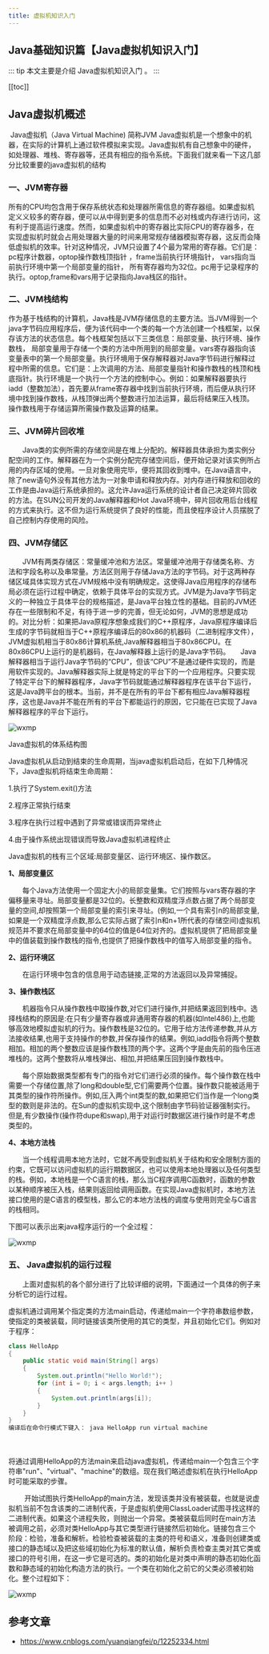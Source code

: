 ```yaml
---
title: 虚拟机知识入门
---
```


## Java基础知识篇【Java虚拟机知识入门】

::: tip
本文主要是介绍 Java虚拟机知识入门 。
:::

[[toc]]

## Java虚拟机概述

​    Java虚拟机（Java Virtual Machine) 简称JVM Java虚拟机是一个想象中的机器，在实际的计算机上通过软件模拟来实现。Java虚拟机有自己想象中的硬件，如处理器、堆栈、寄存器等，还具有相应的指令系统。下面我们就来看一下这几部分比较重要的java虚拟机的结构

### 一、JVM寄存器

​    所有的CPU均包含用于保存系统状态和处理器所需信息的寄存器组。如果虚拟机定义义较多的寄存器，便可以从中得到更多的信息而不必对栈或内存进行访问，这有利于提高运行速度。然而，如果虚拟机中的寄存器比实际CPU的寄存器多，在实现虚拟机时就会占用处理器大量的时间来用常规存储器模拟寄存器，这反而会降低虚拟机的效率。针对这种情况，JVM只设置了4个最为常用的寄存器。它们是：pc程序计数器，optop操作数栈顶指针 ，frame当前执行环境指针， vars指向当前执行环境中第一个局部变量的指针， 所有寄存器均为32位。pc用于记录程序的执行。optop,frame和vars用于记录指向Java栈区的指针。

### 二、JVM栈结构

​    作为基于栈结构的计算机，Java栈是JVM存储信息的主要方法。当JVM得到一个java字节码应用程序后，便为该代码中一个类的每一个方法创建一个栈框架，以保存该方法的状态信息。每个栈框架包括以下三类信息：局部变量、执行环境、操作数栈， 局部变量用于存储一个类的方法中所用到的局部变量。vars寄存器指向该变量表中的第一个局部变量。执行环境用于保存解释器对Java字节码进行解释过程中所需的信息。它们是：上次调用的方法、局部变量指针和操作数栈的栈顶和栈底指针。执行环境是一个执行一个方法的控制中心。例如：如果解释器要执行iadd（整数加法），首先要从frame寄存器中找到当前执行环境，而后便从执行环境中找到操作数栈，从栈顶弹出两个整数进行加法运算，最后将结果压入栈顶。　　操作数栈用于存储运算所需操作数及运算的结果。

### 三、JVM碎片回收堆

　　Java类的实例所需的存储空间是在堆上分配的。解释器具体承担为类实例分配空间的工作。解释器在为一个实例分配完存储空间后，便开始记录对该实例所占用的内存区域的使用。一旦对象使用完毕，便将其回收到堆中。在Java语言中，除了new语句外没有其他方法为一对象申请和释放内存。对内存进行释放和回收的工作是由Java运行系统承担的。这允许Java运行系统的设计者自己决定碎片回收的方法。在SUN公司开发的Java解释器和Hot Java环境中，碎片回收用后台线程的方式来执行。这不但为运行系统提供了良好的性能，而且使程序设计人员摆脱了自己控制内存使用的风险。

### 四、JVM存储区

　　JVM有两类存储区：常量缓冲池和方法区。常量缓冲池用于存储类名称、方法和字段名称以及串常量。方法区则用于存储Java方法的字节码。对于这两种存储区域具体实现方式在JVM规格中没有明确规定。这使得Java应用程序的存储布局必须在运行过程中确定，依赖于具体平台的实现方式。JVM是为Java字节码定义的一种独立于具体平台的规格描述，是Java平台独立性的基础。目前的JVM还存在一些限制和不足，有待于进一步的完善，但无论如何，JVM的思想是成功的。对比分析：如果把Java原程序想象成我们的C++原程序，Java原程序编译后生成的字节码就相当于C++原程序编译后的80x86的机器码（二进制程序文件），JVM虚拟机相当于80x86计算机系统,Java解释器相当于80x86CPU。在80x86CPU上运行的是机器码，在Java解释器上运行的是Java字节码。　　Java解释器相当于运行Java字节码的“CPU”，但该“CPU”不是通过硬件实现的，而是用软件实现的。Java解释器实际上就是特定的平台下的一个应用程序。只要实现了特定平台下的解释器程序，Java字节码就能通过解释器程序在该平台下运行，这是Java跨平台的根本。当前，并不是在所有的平台下都有相应Java解释器程序，这也是Java并不能在所有的平台下都能运行的原因，它只能在已实现了Java解释器程序的平台下运行。 

<img class= "zoom-custom-imgs" :src="$withBase('/assets/img/java/jvm/intro-1.png')" alt="wxmp">


 

Java虚拟机的体系结构图

 

Java虚拟机从启动到结束的生命周期，当java虚拟机启动后，在如下几种情况下，Java虚拟机将结束生命周期：

1.执行了System.exit()方法 

2.程序正常执行结束 

3.程序在执行过程中遇到了异常或错误而异常终止

4.由于操作系统出现错误而导致Java虚拟机进程终止 

Java虚拟机的栈有三个区域:局部变量区、运行环境区、操作数区。

 

**1、局部变量区**

　　每个Java方法使用一个固定大小的局部变量集。它们按照与vars寄存器的字偏移量来寻址。局部变量都是32位的。长整数和双精度浮点数占据了两个局部变量的空间,却按照第一个局部变量的索引来寻址。(例如,一个具有索引n的局部变量,如果是一个双精度浮点数,那么它实际占据了索引n和n+1所代表的存储空间)虚拟机规范并不要求在局部变量中的64位的值是64位对齐的。虚拟机提供了把局部变量中的值装载到操作数栈的指令,也提供了把操作数栈中的值写入局部变量的指令。

**2、运行环境区**

　　在运行环境中包含的信息用于动态链接,正常的方法返回以及异常捕捉。

**3、操作数栈区**

　　机器指令只从操作数栈中取操作数,对它们进行操作,并把结果返回到栈中。选择栈结构的原因是:在只有少量寄存器或非通用寄存器的机器(如Intel486)上,也能够高效地模拟虚拟机的行为。操作数栈是32位的。它用于给方法传递参数,并从方法接收结果,也用于支持操作的参数,并保存操作的结果。例如,iadd指令将两个整数相加。相加的两个整数应该是操作数栈顶的两个字。这两个字是由先前的指令压进堆栈的。这两个整数将从堆栈弹出、相加,并把结果压回到操作数栈中。

　　每个原始数据类型都有专门的指令对它们进行必须的操作。每个操作数在栈中需要一个存储位置,除了long和double型,它们需要两个位置。操作数只能被适用于其类型的操作符所操作。例如,压入两个int类型的数,如果把它们当作是一个long类型的数则是非法的。在Sun的虚拟机实现中,这个限制由字节码验证器强制实行。但是,有少数操作(操作符dupe和swap),用于对运行时数据区进行操作时是不考虑类型的。

**4、本地方法栈**

　　当一个线程调用本地方法时，它就不再受到虚拟机关于结构和安全限制方面的约束，它既可以访问虚拟机的运行期数据区，也可以使用本地处理器以及任何类型的栈。例如，本地栈是一个C语言的栈，那么当C程序调用C函数时，函数的参数以某种顺序被压入栈，结果则返回给调用函数。在实现Java虚拟机时，本地方法接口使用的是C语言的模型栈，那么它的本地方法栈的调度与使用则完全与C语言的栈相同。

 

下图可以表示出来java程序运行的一个全过程：

<img class= "zoom-custom-imgs" :src="$withBase('/assets/img/java/jvm/intro-2.png')" alt="wxmp">

 

 

 

### 五、 Java虚拟机的运行过程

　　上面对虚拟机的各个部分进行了比较详细的说明，下面通过一个具体的例子来分析它的运行过程。

虚拟机通过调用某个指定类的方法main启动，传递给main一个字符串数组参数，使指定的类被装载，同时链接该类所使用的其它的类型，并且初始化它们。例如对于程序：

``` java
class HelloApp 
{
    public static void main(String[] args) 
    {
        System.out.println("Hello World!"); 
        for (int i = 0; i < args.length; i++ )
        {
            System.out.println(args[i]);
        }
    }
}
编译后在命令行模式下键入： java HelloApp run virtual machine
```

　　

将通过调用HelloApp的方法main来启动java虚拟机，传递给main一个包含三个字符串"run"、"virtual"、"machine"的数组。现在我们略述虚拟机在执行HelloApp时可能采取的步骤。

　　 开始试图执行类HelloApp的main方法，发现该类并没有被装载，也就是说虚拟机当前不包含该类的二进制代表，于是虚拟机使用ClassLoader试图寻找这样的二进制代表。如果这个进程失败，则抛出一个异常。类被装载后同时在main方法被调用之前，必须对类HelloApp与其它类型进行链接然后初始化。链接包含三个阶段：检验，准备和解析。检验检查被装载的主类的符号和语义，准备则创建类或接口的静态域以及把这些域初始化为标准的默认值，解析负责检查主类对其它类或接口的符号引用，在这一步它是可选的。类的初始化是对类中声明的静态初始化函数和静态域的初始化构造方法的执行。一个类在初始化之前它的父类必须被初始化。整个过程如下：

<img class= "zoom-custom-imgs" :src="$withBase('/assets/img/java/jvm/intro-3.png')" alt="wxmp">



## 参考文章
* https://www.cnblogs.com/yuanqiangfei/p/12252334.html